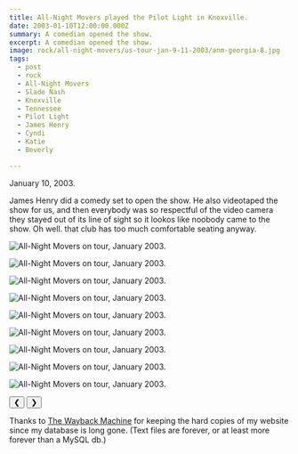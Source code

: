 ```yaml
---
title: All-Night Movers played the Pilot Light in Knoxville.
date: 2003-01-10T12:00:00.000Z
summary: A comedian opened the show.
excerpt: A comedian opened the show.
image: rock/all-night-movers/us-tour-jan-9-11-2003/anm-georgia-8.jpg
tags:
  - post 
  - rock
  - All-Night Movers
  - Slade Nash
  - Knoxville
  - Tennessee
  - Pilot Light
  - James Henry
  - Cyndi
  - Katie
  - Beverly

---
```


January 10, 2003.

James Henry did a comedy set to open the show. He also videotaped the show for us, and then everybody was so respectful of the video camera they stayed out of its line of sight so it lookos like noobody came to the show. Oh well. that club has too much comfortable seating anyway.

<div id="viewport">

![All-Night Movers on tour, January 2003.](/static/img/rock/all-night-movers/us-tour-jan-9-11-2003/anm-georgia-8.jpg)

![All-Night Movers on tour, January 2003.](/static/img/rock/all-night-movers/us-tour-jan-9-11-2003/anm-georgia-9.jpg)

![All-Night Movers on tour, January 2003.](/static/img/rock/all-night-movers/us-tour-jan-9-11-2003/anm-georgia-10.jpg)

![All-Night Movers on tour, January 2003.](/static/img/rock/all-night-movers/us-tour-jan-9-11-2003/anm-georgia-11.jpg)

![All-Night Movers on tour, January 2003.](/static/img/rock/all-night-movers/us-tour-jan-9-11-2003/anm-georgia-12.jpg)

![All-Night Movers on tour, January 2003.](/static/img/rock/all-night-movers/us-tour-jan-9-11-2003/anm-georgia-13.jpg)

![All-Night Movers on tour, January 2003.](/static/img/rock/all-night-movers/us-tour-jan-9-11-2003/anm-georgia-14.jpg)

![All-Night Movers on tour, January 2003.](/static/img/rock/all-night-movers/us-tour-jan-9-11-2003/anm-georgia-15.jpg)

![All-Night Movers on tour, January 2003.](/static/img/rock/pilot-light-photog-unknown.jpg)

</div>
<div class="flex row-reverse space-between">
  <div id="caption"></div>
  <div class="prevnext-container">
    <button id="buttonPrevious">&#10094;</button>
    <button id="buttonNext">&#10095;</button>
  </div>
</div>

Thanks to [The Wayback Machine](https://web.archive.org/web/20040204080957/http://www.allnightmovers.com/) for keeping the hard copies of my website since my database is long gone. (Text files are forever, or at least more forever than a MySQL db.)
